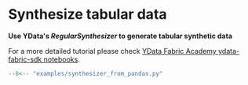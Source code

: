 # Synthesize tabular data

**Use YData's *RegularSynthesizer* to generate tabular synthetic data**

For a more detailed tutorial please check [YData Fabric Academy ydata-fabric-sdk notebooks](https://github.com/ydataai/academy/tree/master).

```python
--8<-- "examples/synthesizer_from_pandas.py"
```
